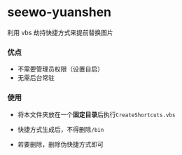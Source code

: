 # seewo-yuanshen

利用 vbs 劫持快捷方式来提前替换图片

### 优点
- 不需要管理员权限（设置自启）
- 无需后台常驻

### 使用
- 将本文件夹放在一个**固定目录**后执行`CreateShortcuts.vbs`
- 快捷方式生成后，不得删除`/bin`

- 若要删除，删除伪快捷方式即可
